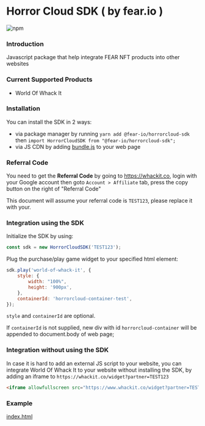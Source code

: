 # Horror Cloud SDK ( by fear.io )

![npm](https://img.shields.io/npm/dw/@fear-io/horrorcloud-sdk)

### Introduction

Javascript package that help integrate FEAR NFT products into other websites

### Current Supported Products

- World Of Whack It

### Installation

You can install the SDK in 2 ways:

- via package manager by running `yarn add @fear-io/horrorcloud-sdk` then `import HorrorCloudSDK from "@fear-io/horrorcloud-sdk";`
- via JS CDN by adding [bundle.js](https://cdn.jsdelivr.net/gh/fear-io/horrorcloud-sdk/dist/bundle.js) to your web page


### Referral Code

You need to get the **Referral Code** by going to https://whackit.co, login with your Google account then goto `Account > Affiliate` tab, press the copy button on the right of "Referral Code"

This document will assume your referral code is `TEST123`, please replace it with your.

### Integration using the SDK

Initialize the SDK by using: 

```javascript
const sdk = new HorrorCloudSDK('TEST123');
```

Plug the purchase/play game widget to your specified html element:

```javascript
sdk.play('world-of-whack-it', {
    style: {
        width: "100%",
        height: '900px',
    },
    containerId: 'horrorcloud-container-test',
});
```

`style` and `containerId` are optional.

If `containerId` is not supplied, new div with id `horrorcloud-container` will be appended to document.body of web page;

### Integration **without** using the SDK

In case it is hard to add an external JS script to your website, you can integrate World Of Whack It to your website without installing the SDK, by adding an iframe to `https://whackit.co/widget?partner=TEST123`

```html
<iframe allowfullscreen src="https://www.whackit.co/widget?partner=TEST123" style="width: 100%; height: 900px; border: none"></iframe>
```

### Example

[index.html](https://github.com/fear-io/horrorcloud-sdk/blob/main/index.html)

